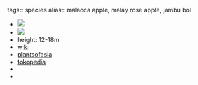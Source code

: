 tags:: species
alias:: malacca apple, malay rose apple, jambu bol

- ![](https://peach-geographical-bat-397.mypinata.cloud/ipfs/QmUxbs9Yrj1J9NjBmomJpYx3c9LtFKcTu6jfQ9rVpzSyft)
- ![](https://peach-geographical-bat-397.mypinata.cloud/ipfs/QmU3uXY5c1g8JzPjGZkzbgdQfyfzJQiqD5MiAdq5FUn5ta)
- height: 12-18m
- [wiki](https://en.wikipedia.org/wiki/Syzygium_malaccense)
- [plantsofasia](http://www.plantsofasia.com/index/syzygium_malaccense/0-307)
- [tokopedia](https://www.tokopedia.com/al-mubarokahh/syzygium-malaccense-otaheite-apple-pohon-buah-jambu-bol-jamaica?extParam=ivf%3Dfalse%26src%3Dsearch)
-
-